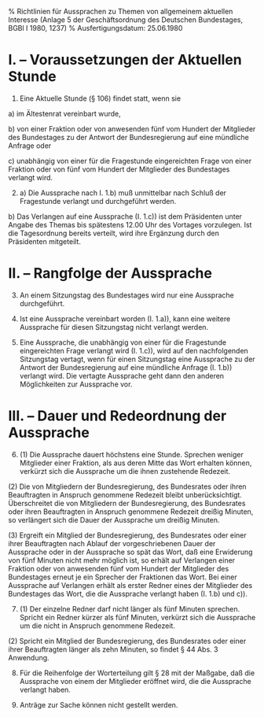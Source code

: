 % Richtlinien für Aussprachen zu Themen von allgemeinem aktuellen Interesse (Anlage 5 der Geschäftsordnung des Deutschen Bundestages, BGBl I 1980, 1237)
% Ausfertigungsdatum: 25.06.1980
 
# I. – Voraussetzungen der Aktuellen Stunde

1. Eine Aktuelle Stunde (§ 106) findet statt, wenn sie

a) im Ältestenrat vereinbart wurde,

b) von einer Fraktion oder von anwesenden fünf vom Hundert der Mitglieder des Bundestages zu der Antwort der Bundesregierung auf eine mündliche Anfrage oder

c) unabhängig von einer für die Fragestunde eingereichten Frage von einer Fraktion oder von fünf vom Hundert der Mitglieder des Bundestages verlangt wird.

2. a) Die Aussprache nach I. 1.b) muß unmittelbar nach Schluß der Fragestunde verlangt und durchgeführt werden.

b) Das Verlangen auf eine Aussprache (I. 1.c)) ist dem Präsidenten unter Angabe des Themas bis spätestens 12.00 Uhr des Vortages vorzulegen. Ist die Tagesordnung bereits verteilt, wird ihre Ergänzung durch den Präsidenten mitgeteilt.

# II. – Rangfolge der Aussprache

3. An einem Sitzungstag des Bundestages wird nur eine Aussprache durchgeführt.

4. Ist eine Aussprache vereinbart worden (I. 1.a)), kann eine weitere Aussprache für diesen Sitzungstag nicht verlangt werden.

5. Eine Aussprache, die unabhängig von einer für die Fragestunde eingereichten Frage verlangt wird (I. 1.c)), wird auf den nachfolgenden Sitzungstag vertagt, wenn für einen Sitzungstag eine Aussprache zu der Antwort der Bundesregierung auf eine mündliche Anfrage (I. 1.b)) verlangt wird. Die vertagte Aussprache geht dann den anderen Möglichkeiten zur Aussprache vor.

# III. – Dauer und Redeordnung der Aussprache

6. (1) Die Aussprache dauert höchstens eine Stunde. Sprechen weniger Mitglieder einer Fraktion, als aus deren Mitte das Wort erhalten können, verkürzt sich die Aussprache um die ihnen zustehende Redezeit.

(2) Die von Mitgliedern der Bundesregierung, des Bundesrates oder ihren Beauftragten in Anspruch genommene Redezeit bleibt unberücksichtigt. Überschreitet die von Mitgliedern der Bundesregierung, des Bundesrates oder ihren Beauftragten in Anspruch genommene Redezeit dreißig Minuten, so verlängert sich die Dauer der Aussprache um dreißig Minuten.

(3) Ergreift ein Mitglied der Bundesregierung, des Bundesrates oder einer ihrer Beauftragten nach Ablauf der vorgeschriebenen Dauer der Aussprache oder in der Aussprache so spät das Wort, daß eine Erwiderung von fünf Minuten nicht mehr möglich ist, so erhält auf Verlangen einer Fraktion oder von anwesenden fünf vom Hundert der Mitglieder des Bundestages erneut je ein Sprecher der Fraktionen das Wort. Bei einer Aussprache auf Verlangen erhält als erster Redner eines der Mitglieder des Bundestages das Wort, die die Aussprache verlangt haben (I. 1.b) und c)).

7. (1) Der einzelne Redner darf nicht länger als fünf Minuten sprechen. Spricht ein Redner kürzer als fünf Minuten, verkürzt sich die Aussprache um die nicht in Anspruch genommene Redezeit.

(2) Spricht ein Mitglied der Bundesregierung, des Bundesrates oder einer ihrer Beauftragten länger als zehn Minuten, so findet § 44 Abs. 3 Anwendung.

8. Für die Reihenfolge der Worterteilung gilt § 28 mit der Maßgabe, daß die Aussprache von einem der Mitglieder eröffnet wird, die die Aussprache verlangt haben.

9. Anträge zur Sache können nicht gestellt werden.
